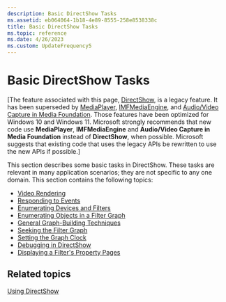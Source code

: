 ```yaml
---
description: Basic DirectShow Tasks
ms.assetid: eb064064-1b18-4e89-8555-258e8538338c
title: Basic DirectShow Tasks
ms.topic: reference
ms.date: 4/26/2023
ms.custom: UpdateFrequency5
---
```


# Basic DirectShow Tasks

\[The feature associated with this page, [DirectShow](/windows/win32/directshow/directshow), is a legacy feature. It has been superseded by [MediaPlayer](/uwp/api/Windows.Media.Playback.MediaPlayer), [IMFMediaEngine](/windows/win32/api/mfmediaengine/nn-mfmediaengine-imfmediaengine), and [Audio/Video Capture in Media Foundation](/windows/win32/medfound/audio-video-capture-in-media-foundation). Those features have been optimized for Windows 10 and Windows 11. Microsoft strongly recommends that new code use **MediaPlayer**, **IMFMediaEngine** and **Audio/Video Capture in Media Foundation** instead of **DirectShow**, when possible. Microsoft suggests that existing code that uses the legacy APIs be rewritten to use the new APIs if possible.\]

This section describes some basic tasks in DirectShow. These tasks are relevant in many application scenarios; they are not specific to any one domain. This section contains the following topics:

-   [Video Rendering](video-rendering.md)
-   [Responding to Events](responding-to-events.md)
-   [Enumerating Devices and Filters](enumerating-devices-and-filters.md)
-   [Enumerating Objects in a Filter Graph](enumerating-objects-in-a-filter-graph.md)
-   [General Graph-Building Techniques](general-graph-building-techniques.md)
-   [Seeking the Filter Graph](seeking-the-filter-graph.md)
-   [Setting the Graph Clock](setting-the-graph-clock.md)
-   [Debugging in DirectShow](debugging-in-directshow.md)
-   [Displaying a Filter's Property Pages](displaying-a-filters-property-pages.md)

## Related topics

<dl> <dt>

[Using DirectShow](using-directshow.md)
</dt> </dl>

 

 



